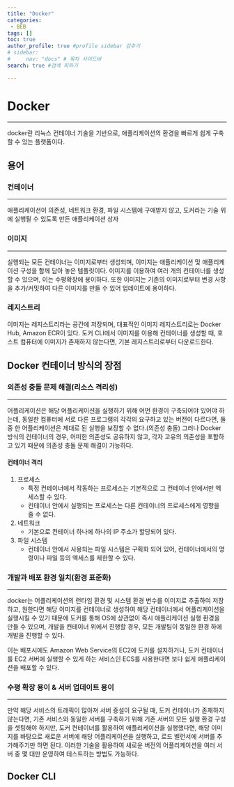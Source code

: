 ```yaml
---
title: "Docker"
categories:
 - BEB
tags: [] 
toc: true
author_profile: true #profile sidebar 감추기
# sidebar:
#     nav: "docs" # 목차 사이드바
search: true #검색 피하기

---
```


# Docker

-------------

docker란 리눅스 컨테이너 기술을 기반으로, 애플리케이션의 환경을 빠르게 쉽게 구축할 수 있는 플랫폼이다.



## 용어



### 컨테이너

-------

애플리케이션이 의존성, 네트워크 환경, 파일 시스템에 구애받지 않고, 도커라는 기술 위에 실행될 수 있도록 만든 애플리케이션 상자



### 이미지

----------

실행되는 모든 컨테이너는 이미지로부터 생성되며, 이미지는 애플리케이션 및 애플리케이션 구성을 함께 담아 놓은 템플릿이다. 이미지를 이용하여 여러 개의 컨테이너를 생성할 수 있으며, 이는 수평확장에 용이하다. 또한 이미지는 기존의 이미지로부터 변경 사항을 추가/커밋하여 다른 이미지를 만들 수 있어 업데이트에 용이하다.



### 레지스트리

이미지는 레지스트리라는 공간에 저장되며, 대표적인 이미지 레지스트리로는 Docker Hub, Amazon ECR이 있다. 도커 CLI에서 이미지를 이용해 컨테이너를 생성할 때, 호스트 컴퓨터에 이미지가 존재하지 않는다면, 기본 레지스트리로부터 다운로드한다.



## Docker 컨테이너 방식의 장점



### 의존성 충돌 문제 해결(리소스 격리성)

------------

어플리케이션은 해당 어플리케이션을 실행하기 위해 어떤 환경이 구축되어야 있어야 하는데, 동일한 컴퓨터에 서로 다른 프로그램의 각각의 요구하고 있는 버전이 다르다면, 둘 중 한 어플리케이션은 제대로 된 실행을 보장할 수 없다.(의존성 충돌) 그러나 Docker 방식의 컨테이너의 경우, 어떠한 의존성도 공유하지 않고, 각자 고유의 의존성을 포함하고 있기 때문에 의존성 충돌 문제 해결이 가능하다.



#### 컨테이너 격리

1. 프로세스
   - 특정 컨테이너에서 작동하는 프로세스는 기본적으로 그 컨테이너 안에서만 엑세스할 수 있다.
   - 컨테이너 안에서 실행되는 프로세스는 다른 컨테이너의 프로세스에게 영향을 줄 수 없다.
2. 네트워크
   - 기본으로 컨테이너 하나에 하나의 IP 주소가 할당되어 있다.
3. 파일 시스템
   - 컨테이너 안에서 사용되는 파일 시스템은 구획화 되어 있어, 컨테이너에서의 명령이나 파일 등의 엑세스를 제한할 수 있다.



### 개발과 배포 환경 일치(환경 표준화)

--------

docker는 어플리케이션의 런타임 환경 및 시스템 환경 변수를 이미지로 추출하여 저장하고, 원한다면 해당 이미지를 컨테이너로 생성하여 해당 컨테이너에서 어플리케이션을 실행시킬 수 있기 때문에 도커를 통해 OS에 상관없이 즉시 애플리케이션 실행 환경을 만들 수 있으며, 개발을 컨테이너 위에서 진행할 경우, 모든 개발팀이 동일한 환경 하에 개발을 진행할 수 있다.

이는 배포시에도 Amazon Web Service의 EC2에 도커를 설치하거나, 도커 컨테이너를 EC2 서버에 실행할 수 있게 하는 서비스인 ECS를 사용한다면 보다 쉽게 애플리케이션을 배포할 수 있다.



### 수평 확장 용이 & 서버 업데이트 용이

-----------

만약 해당 서비스의 트래픽이 많아져 서버 증설이 요구될 때, 도커 컨테이너가 존재하지 않는다면, 기존 서비스와 동일한 서버를 구축하기 위해 기존 서버의 모든 실행 환경 구성을 셋팅해야 하지만, 도커 컨테이너를 활용하여 애플리케이션을 실행했다면, 해당 이미지를 바탕으로 새로운 서버에 해당 어플리케이션을 실행하고, 로드 벨런서에 서버를 추가해주기만 하면 된다. 이러한 기술을 활용하여 새로운 버전의 어플리케이션을 여러 서버 중 몇 대만 운영하여 테스트하는 방법도 가능하다.



## Docker CLI

